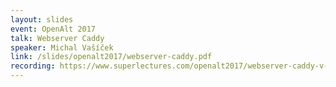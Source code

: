 ```yaml
---
layout: slides
event: OpenAlt 2017
talk: Webserver Caddy
speaker: Michal Vašíček
link: /slides/openalt2017/webserver-caddy.pdf
recording: https://www.superlectures.com/openalt2017/webserver-caddy-v-cem-je-jiny-a-proc
---
```



